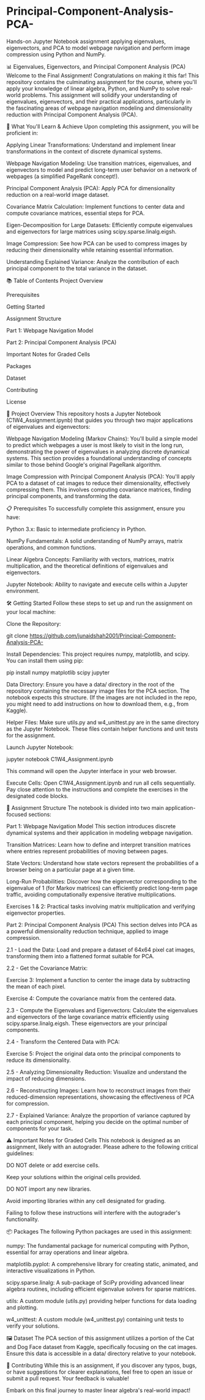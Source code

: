 # Principal-Component-Analysis-PCA-
Hands-on Jupyter Notebook assignment applying eigenvalues, eigenvectors, and PCA to model webpage navigation and perform image compression using Python and NumPy.

📊 Eigenvalues, Eigenvectors, and Principal Component Analysis (PCA)
Welcome to the Final Assignment!
Congratulations on making it this far! This repository contains the culminating assignment for the course, where you'll apply your knowledge of linear algebra, Python, and NumPy to solve real-world problems. This assignment will solidify your understanding of eigenvalues, eigenvectors, and their practical applications, particularly in the fascinating areas of webpage navigation modeling and dimensionality reduction with Principal Component Analysis (PCA).

🎯 What You'll Learn & Achieve
Upon completing this assignment, you will be proficient in:

Applying Linear Transformations: Understand and implement linear transformations in the context of discrete dynamical systems.

Webpage Navigation Modeling: Use transition matrices, eigenvalues, and eigenvectors to model and predict long-term user behavior on a network of webpages (a simplified PageRank concept!).

Principal Component Analysis (PCA): Apply PCA for dimensionality reduction on a real-world image dataset.

Covariance Matrix Calculation: Implement functions to center data and compute covariance matrices, essential steps for PCA.

Eigen-Decomposition for Large Datasets: Efficiently compute eigenvalues and eigenvectors for large matrices using scipy.sparse.linalg.eigsh.

Image Compression: See how PCA can be used to compress images by reducing their dimensionality while retaining essential information.

Understanding Explained Variance: Analyze the contribution of each principal component to the total variance in the dataset.

📚 Table of Contents
Project Overview

Prerequisites

Getting Started

Assignment Structure

Part 1: Webpage Navigation Model

Part 2: Principal Component Analysis (PCA)

Important Notes for Graded Cells

Packages

Dataset

Contributing

License

🚀 Project Overview
This repository hosts a Jupyter Notebook (C1W4_Assignment.ipynb) that guides you through two major applications of eigenvalues and eigenvectors:

Webpage Navigation Modeling (Markov Chains): You'll build a simple model to predict which webpages a user is most likely to visit in the long run, demonstrating the power of eigenvalues in analyzing discrete dynamical systems. This section provides a foundational understanding of concepts similar to those behind Google's original PageRank algorithm.

Image Compression with Principal Component Analysis (PCA): You'll apply PCA to a dataset of cat images to reduce their dimensionality, effectively compressing them. This involves computing covariance matrices, finding principal components, and transforming the data.

📋 Prerequisites
To successfully complete this assignment, ensure you have:

Python 3.x: Basic to intermediate proficiency in Python.

NumPy Fundamentals: A solid understanding of NumPy arrays, matrix operations, and common functions.

Linear Algebra Concepts: Familiarity with vectors, matrices, matrix multiplication, and the theoretical definitions of eigenvalues and eigenvectors.

Jupyter Notebook: Ability to navigate and execute cells within a Jupyter environment.

🛠️ Getting Started
Follow these steps to set up and run the assignment on your local machine:

Clone the Repository:

git clone https://github.com/junaidshah2001/Principal-Component-Analysis-PCA-

Install Dependencies:
This project requires numpy, matplotlib, and scipy. You can install them using pip:

pip install numpy matplotlib scipy jupyter

Data Directory:
Ensure you have a data/ directory in the root of the repository containing the necessary image files for the PCA section. The notebook expects this structure. (If the images are not included in the repo, you might need to add instructions on how to download them, e.g., from Kaggle).

Helper Files:
Make sure utils.py and w4_unittest.py are in the same directory as the Jupyter Notebook. These files contain helper functions and unit tests for the assignment.

Launch Jupyter Notebook:

jupyter notebook C1W4_Assignment.ipynb

This command will open the Jupyter interface in your web browser.

Execute Cells:
Open C1W4_Assignment.ipynb and run all cells sequentially. Pay close attention to the instructions and complete the exercises in the designated code blocks.

📖 Assignment Structure
The notebook is divided into two main application-focused sections:

Part 1: Webpage Navigation Model
This section introduces discrete dynamical systems and their application in modeling webpage navigation.

Transition Matrices: Learn how to define and interpret transition matrices where entries represent probabilities of moving between pages.

State Vectors: Understand how state vectors represent the probabilities of a browser being on a particular page at a given time.

Long-Run Probabilities: Discover how the eigenvector corresponding to the eigenvalue of 1 (for Markov matrices) can efficiently predict long-term page traffic, avoiding computationally expensive iterative multiplications.

Exercises 1 & 2: Practical tasks involving matrix multiplication and verifying eigenvector properties.

Part 2: Principal Component Analysis (PCA)
This section delves into PCA as a powerful dimensionality reduction technique, applied to image compression.

2.1 - Load the Data: Load and prepare a dataset of 64x64 pixel cat images, transforming them into a flattened format suitable for PCA.

2.2 - Get the Covariance Matrix:

Exercise 3: Implement a function to center the image data by subtracting the mean of each pixel.

Exercise 4: Compute the covariance matrix from the centered data.

2.3 - Compute the Eigenvalues and Eigenvectors: Calculate the eigenvalues and eigenvectors of the large covariance matrix efficiently using scipy.sparse.linalg.eigsh. These eigenvectors are your principal components.

2.4 - Transform the Centered Data with PCA:

Exercise 5: Project the original data onto the principal components to reduce its dimensionality.

2.5 - Analyzing Dimensionality Reduction: Visualize and understand the impact of reducing dimensions.

2.6 - Reconstructing Images: Learn how to reconstruct images from their reduced-dimension representations, showcasing the effectiveness of PCA for compression.

2.7 - Explained Variance: Analyze the proportion of variance captured by each principal component, helping you decide on the optimal number of components for your task.

⚠️ Important Notes for Graded Cells
This notebook is designed as an assignment, likely with an autograder. Please adhere to the following critical guidelines:

DO NOT delete or add exercise cells.

Keep your solutions within the original cells provided.

DO NOT import any new libraries.

Avoid importing libraries within any cell designated for grading.

Failing to follow these instructions will interfere with the autograder's functionality.

📦 Packages
The following Python packages are used in this assignment:

numpy: The fundamental package for numerical computing with Python, essential for array operations and linear algebra.

matplotlib.pyplot: A comprehensive library for creating static, animated, and interactive visualizations in Python.

scipy.sparse.linalg: A sub-package of SciPy providing advanced linear algebra routines, including efficient eigenvalue solvers for sparse matrices.

utils: A custom module (utils.py) providing helper functions for data loading and plotting.

w4_unittest: A custom module (w4_unittest.py) containing unit tests to verify your solutions.

🖼️ Dataset
The PCA section of this assignment utilizes a portion of the Cat and Dog Face dataset from Kaggle, specifically focusing on the cat images. Ensure this data is accessible in a data/ directory relative to your notebook.

🤝 Contributing
While this is an assignment, if you discover any typos, bugs, or have suggestions for clearer explanations, feel free to open an issue or submit a pull request. Your feedback is valuable!

Embark on this final journey to master linear algebra's real-world impact!
